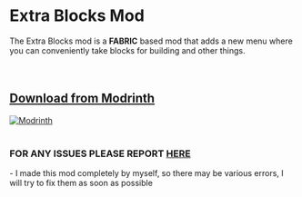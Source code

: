<h1><b>Extra Blocks Mod</b></h1>
The Extra Blocks mod is a <b>FABRIC</b> based mod that adds a new menu where you can conveniently take blocks for building and other things.
<br>
<br>
<br>
<h2><a href="https://modrinth.com/mod/extrablocks">Download from Modrinth</a></h2>

<a href="https://modrinth.com/mod/extrablocks">![Modrinth](https://github.com/user-attachments/assets/5a62ba74-2d8b-47ec-950a-8d3a8280cff2)</a>
<br>
<br>

<h3>FOR ANY ISSUES PLEASE REPORT <a href="https://github.com/ZeLiBG/ExtraBlocks/issues">HERE</a></h3>
- I made this mod completely by myself, so there may be various errors, I will try to fix them as soon as possible
